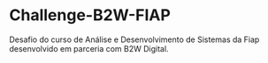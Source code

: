# Challenge-B2W-FIAP

Desafio do curso de Análise e Desenvolvimento de Sistemas da Fiap desenvolvido em parceria com B2W Digital.